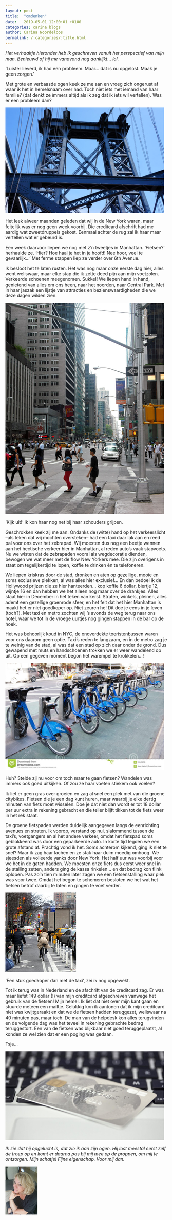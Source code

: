 ```yaml
---
layout: post
title:  "omdenken"
date:   2019-05-01 12:00:01 +0100
categories: carina blogs
author: Carina Noordeloos
permalink: /:categories/:title.html
---
```

<i>Het verhaaltje hieronder heb ik geschreven vanuit het perspectief van mijn man. Benieuwd of hij me vanavond nog aankijkt… lol.</i>

‘Luister lieverd, ik had een probleem. Maar… dat is nu opgelost. Maak je geen zorgen.’

Met grote en verbaasde ogen keek ze me aan en vroeg zich ongerust af waar ik het in hemelsnaam over had. Toch niet iets met iemand van haar familie? (dat denkt ze immers altijd als ik zeg dat ik iets wil vertellen). Was er een probleem dan?

<div style="margin:0 10px 10px 0"><img src="/assets/omdenken 1.jpg"/></div>

Het leek alweer maanden geleden dat wij in de New York waren, maar feitelijk was er nog geen week voorbij. Die creditcard afschrift had me aardig wat zweetdruppels gekost. Eenmaal achter de rug zal ik haar maar vertellen wat er gebeurd is.

Een week daarvoor liepen we nog met z’n tweetjes in Manhattan. ‘Fietsen?’ herhaalde ze. ‘Hier? Hoe haal je het in je hoofd! Nee hoor, veel te gevaarlijk…’ Met ferme stappen liep ze verder over 6th Avenue.

Ik besloot het te laten rusten. Het was nog maar onze eerste dag hier, alles went weliswaar, maar elke stap die ik zette deed pijn aan mijn voetzolen. Verkeerde schoenen meegenomen. Sukkel! We liepen hand in hand, genietend van alles om ons heen, naar het noorden, naar Central Park. Met in haar jaszak een lijstje van attracties en bezienswaardigheden die we deze dagen wilden zien.

<div style="margin:0 10px 10px 0"><img src="/assets/omdenken 2.jpg"/></div>

‘Kijk uit!’ Ik kon haar nog net bij haar schouders grijpen.

Geschrokken keek zij me aan. Ondanks de (witte) hand op het verkeerslicht –als teken dat wij mochten oversteken– had een taxi daar lak aan en reed pal voor ons over het zebrapad. Wij moesten dus nog een beetje wennen aan het hectische verkeer hier in Manhattan, al reden auto’s vaak stapvoets. Nu we wisten dat de zebrapaden vooral als wegdecoratie dienden, bewogen we wat meer met de flow New Yorkers mee. Die zijn overigens in staat om tegelijkertijd te lopen, koffie te drinken én te telefoneren.

We liepen kriskras door de stad, dronken en aten op gezellige, mooie en soms exclusieve plekken, al was alles hier exclusief… En dan bedoel ik de Hollywood prijzen die ze hier hanteerden… kop koffie 6 dollar, biertje 12, wijntje 16 en dan hebben we het alleen nog maar over de drankjes. Alles staat hier in December in het teken van kerst. Straten, winkels, pleinen, alles ademt een gezellige groenrode sfeer, en het feit dat het hier Manhattan is maakt het er niet goedkoper op. Niet zeuren hè! Dit doe je eens in je leven (toch?). Met taxi en metro zochten wij ’s avonds de weg terug naar ons hotel, waar we tot in de vroege uurtjes nog gingen stappen in de bar op de hoek.

Het was behoorlijk koud in NYC, de onoverdekte toeristenbussen waren voor ons daarom geen optie. Taxi’s reden te langzaam, en in de metro zag je te weinig van de stad, al was dat een stad op zich daar onder de grond. Dus gewapend met muts en handschoenen trokken we er weer wandelend op uit. Op een gegeven moment begon het warempel te krokkelen…!

<div style="margin:0 10px 10px 0"><img src="/assets/omdenken 3.jpg"/></div>

Huh? Stelde zij nu voor om toch maar te gaan fietsen? Wandelen was immers ook goed uitkijken. Of zou ze haar voeten stiekem ook voelen?

Ik liet er geen gras over groeien en zag al snel een plek met van die groene citybikes. Fietsen die je een dag kunt huren, maar waarbij je elke dertig minuten van fiets moet wisselen. Doe je dat niet dan wordt er tot 18 dollar per uur extra in rekening gebracht en die teller blijft tikken tot de fiets weer in het rek staat.

De groene fietspaden werden duidelijk aangegeven langs de eenrichting avenues en straten. Ik voorop, verstand op nul, slalommend tussen de taxi’s, voetgangers en al het andere verkeer, omdat het fietspad soms geblokkeerd was door een geparkeerde auto. In korte tijd legden we een grote afstand af. Prachtig vond ik het. Soms achterom kijkend, ging ik niet te snel? Maar ik zag haar lachen en ze stak haar duim moedig omhoog. We sjeesden als volleerde yanks door New York. Het half uur was voorbij voor we het in de gaten hadden. We moesten onze fiets dus eerst weer snel in de stalling zetten, anders ging de kassa rinkelen… en dat bedrag kon flink oplopen. Pas zo’n tien minuten later zagen we een fietsenstalling waar plek was voor twee. Omdat het begon te schemeren besloten we het wat het fietsen betrof daarbij te laten en gingen te voet verder.

<div style="margin:0 10px 10px 0"><img src="/assets/omdenken 4.jpg"/></div>

‘Een stuk goedkoper dan met de taxi’, zei ik nog opgewekt.

Tot ik terug was in Nederland en de afschrift van de creditcard zag. Er was maar liefst 149 dollar (!) van mijn creditcard afgeschreven vanwege het gebruik van de fietsen! Mijn hemel. Ik liet dat niet over mijn kant gaan en stuurde meteen een mailtje. Gelukkig kon ik aantonen dat ik mijn creditcard niet was kwijtgeraakt en dat we de fietsen hadden teruggezet, weliswaar na 40 minuten pas, maar toch. De man van de helpdesk kon alles terugvinden en de volgende dag was het teveel in rekening gebrachte bedrag teruggestort. Een van de fietsen was blijkbaar niet goed teruggeplaatst, al konden ze wel zien dat er een poging was gedaan.

Tsja…

<div style="margin:0 10px 10px 0"><img src="/assets/omdenken 5.jpg"/></div>

<i>Ik zie dat hij opgelucht is, dat zie ik aan zijn ogen. Hij lost meestal eerst zelf de troep op en komt er daarna pas bij mij mee op de proppen, om mij te ontzorgen. Mijn schatje! Fijne eigenschap. Voor mij dan.</i>

<div style="margin:0 10px 10px 0"><img src="/assets/Carina - profiel 2019.jpg" alt="Carina Noordeloos" width="100"/></div>
